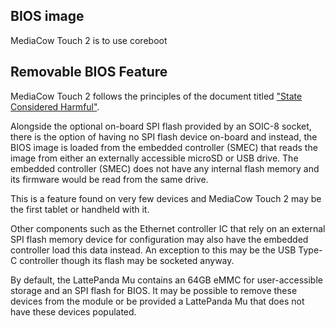 
## BIOS image
MediaCow Touch 2 is to use coreboot

## Removable BIOS Feature
MediaCow Touch 2 follows the principles of the document titled ["State Considered Harmful"](https://blog.invisiblethings.org/papers/2015/state_harmful.pdf).

Alongside the optional on-board SPI flash provided by an SOIC-8 socket, there is the option of having no SPI flash device on-board and instead, the BIOS image is loaded from the embedded controller (SMEC) that reads the image from either an externally accessible microSD or USB drive. The embedded controller (SMEC) does not have any internal flash memory and its firmware would be read from the same drive.

This is a feature found on very few devices and MediaCow Touch 2 may be the first tablet or handheld with it.

Other components such as the Ethernet controller IC that rely on an external SPI flash memory device for configuration may also have the embedded controller load this data instead. An exception to this may be the USB Type-C controller though its flash may be socketed anyway.

By default, the LattePanda Mu contains an 64GB eMMC for user-accessible storage and an SPI flash for BIOS. It may be possible to remove these devices from the module or be provided a LattePanda Mu that does not have these devices populated.
